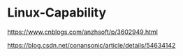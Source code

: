 # Linux-Capability

https://www.cnblogs.com/anzhsoft/p/3602949.html

https://blog.csdn.net/conansonic/article/details/54634142
